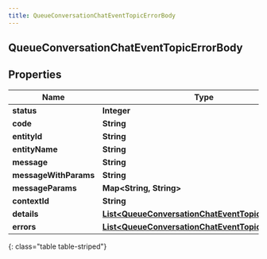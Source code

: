 ```yaml
---
title: QueueConversationChatEventTopicErrorBody
---
```

## QueueConversationChatEventTopicErrorBody


## Properties

| Name | Type | Description | Notes |
| ------------ | ------------- | ------------- | ------------- |
| **status** | **Integer** |  |  [optional] |
| **code** | **String** |  |  [optional] |
| **entityId** | **String** |  |  [optional] |
| **entityName** | **String** |  |  [optional] |
| **message** | **String** |  |  [optional] |
| **messageWithParams** | **String** |  |  [optional] |
| **messageParams** | **Map&lt;String, String&gt;** |  |  [optional] |
| **contextId** | **String** |  |  [optional] |
| **details** | [**List&lt;QueueConversationChatEventTopicDetail&gt;**](QueueConversationChatEventTopicDetail.html) |  |  [optional] |
| **errors** | [**List&lt;QueueConversationChatEventTopicErrorBody&gt;**](QueueConversationChatEventTopicErrorBody.html) |  |  [optional] |
{: class="table table-striped"}



